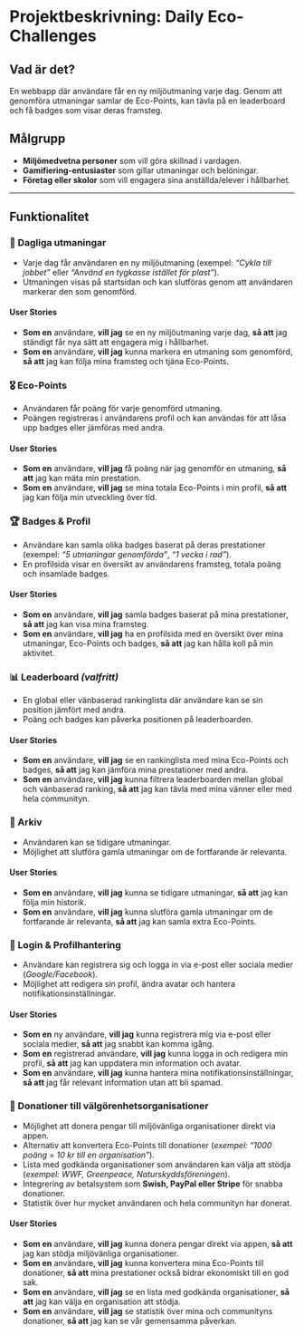 # Projektbeskrivning: Daily Eco-Challenges

## Vad är det?
En webbapp där användare får en ny miljöutmaning varje dag. Genom att genomföra utmaningar samlar de Eco-Points, kan tävla på en leaderboard och få badges som visar deras framsteg.

## Målgrupp
- **Miljömedvetna personer** som vill göra skillnad i vardagen.
- **Gamifiering-entusiaster** som gillar utmaningar och belöningar.
- **Företag eller skolor** som vill engagera sina anställda/elever i hållbarhet.

---

## Funktionalitet

### 🌱 Dagliga utmaningar
- Varje dag får användaren en ny miljöutmaning (exempel: _“Cykla till jobbet”_ eller _“Använd en tygkasse istället för plast”_).
- Utmaningen visas på startsidan och kan slutföras genom att användaren markerar den som genomförd.

#### User Stories
- **Som en** användare, **vill jag** se en ny miljöutmaning varje dag, **så att** jag ständigt får nya sätt att engagera mig i hållbarhet.
- **Som en** användare, **vill jag** kunna markera en utmaning som genomförd, **så att** jag kan följa mina framsteg och tjäna Eco-Points.

### 🎖 Eco-Points
- Användaren får poäng för varje genomförd utmaning.
- Poängen registreras i användarens profil och kan användas för att låsa upp badges eller jämföras med andra.

#### User Stories
- **Som en** användare, **vill jag** få poäng när jag genomför en utmaning, **så att** jag kan mäta min prestation.
- **Som en** användare, **vill jag** se mina totala Eco-Points i min profil, **så att** jag kan följa min utveckling över tid.

### 🏆 Badges & Profil
- Användare kan samla olika badges baserat på deras prestationer (exempel: _“5 utmaningar genomförda”_, _“1 vecka i rad”_).
- En profilsida visar en översikt av användarens framsteg, totala poäng och insamlade badges.

#### User Stories
- **Som en** användare, **vill jag** samla badges baserat på mina prestationer, **så att** jag kan visa mina framsteg.
- **Som en** användare, **vill jag** ha en profilsida med en översikt över mina utmaningar, Eco-Points och badges, **så att** jag kan hålla koll på min aktivitet.

### 📊 Leaderboard _(valfritt)_
- En global eller vänbaserad rankinglista där användare kan se sin position jämfört med andra.
- Poäng och badges kan påverka positionen på leaderboarden.

#### User Stories
- **Som en** användare, **vill jag** se en rankinglista med mina Eco-Points och badges, **så att** jag kan jämföra mina prestationer med andra.
- **Som en** användare, **vill jag** kunna filtrera leaderboarden mellan global och vänbaserad ranking, **så att** jag kan tävla med mina vänner eller med hela communityn.

### 📂 Arkiv
- Användaren kan se tidigare utmaningar.
- Möjlighet att slutföra gamla utmaningar om de fortfarande är relevanta.

#### User Stories
- **Som en** användare, **vill jag** kunna se tidigare utmaningar, **så att** jag kan följa min historik.
- **Som en** användare, **vill jag** kunna slutföra gamla utmaningar om de fortfarande är relevanta, **så att** jag kan samla extra Eco-Points.

### 🔑 Login & Profilhantering
- Användare kan registrera sig och logga in via e-post eller sociala medier (_Google/Facebook_).
- Möjlighet att redigera sin profil, ändra avatar och hantera notifikationsinställningar.

#### User Stories
- **Som en** ny användare, **vill jag** kunna registrera mig via e-post eller sociala medier, **så att** jag snabbt kan komma igång.
- **Som en** registrerad användare, **vill jag** kunna logga in och redigera min profil, **så att** jag kan uppdatera min information och avatar.
- **Som en** användare, **vill jag** kunna hantera mina notifikationsinställningar, **så att** jag får relevant information utan att bli spamad.

### 💚 Donationer till välgörenhetsorganisationer
- Möjlighet att donera pengar till miljövänliga organisationer direkt via appen.
- Alternativ att konvertera Eco-Points till donationer (_exempel: “1000 poäng = 10 kr till en organisation”_).
- Lista med godkända organisationer som användaren kan välja att stödja (_exempel: WWF, Greenpeace, Naturskyddsföreningen_).
- Integrering av betalsystem som **Swish, PayPal eller Stripe** för snabba donationer.
- Statistik över hur mycket användaren och hela communityn har donerat.

#### User Stories
- **Som en** användare, **vill jag** kunna donera pengar direkt via appen, **så att** jag kan stödja miljövänliga organisationer.
- **Som en** användare, **vill jag** kunna konvertera mina Eco-Points till donationer, **så att** mina prestationer också bidrar ekonomiskt till en god sak.
- **Som en** användare, **vill jag** se en lista med godkända organisationer, **så att** jag kan välja en organisation att stödja.
- **Som en** användare, **vill jag** se statistik över mina och communityns donationer, **så att** jag kan se vår gemensamma påverkan.
